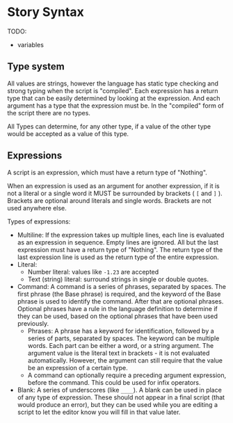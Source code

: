 # Story Syntax

TODO:
- variables

## Type system
All values are strings, however the language has static type checking and strong typing when the script is "compiled". Each expression has a return type that can be easily determined by looking at the expression. And each argument has a type that the expression must be. In the "compiled" form of the script there are no types.

All Types can determine, for any other type, if a value of the other type would be accepted as a value of this type.

## Expressions
A script is an expression, which must have a return type of "Nothing".

When an expression is used as an argument for another expression, if it is not a literal or a single word it MUST be surrounded by brackets ( `[` and `]` ). Brackets are optional around literals and single words. Brackets are not used anywhere else.

Types of expressions:
- Multiline: If the expression takes up multiple lines, each line is evaluated as an expression in sequence. Empty lines are ignored. All but the last expression must have a return type of "Nothing". The return type of the last expression line is used as the return type of the entire expression.
- Literal:
    - Number literal: values like `-1.23` are accepted
    - Text (string) literal: surround strings in single or double quotes.
- Command: A command is a series of phrases, separated by spaces. The first phrase (the Base phrase) is required, and the keyword of the Base phrase is used to identify the command. After that are optional phrases. Optional phrases have a rule in the language definition to determine if they can be used, based on the optional phrases that have been used previously.
    - Phrases: A phrase has a keyword for identification, followed by a series of parts, separated by spaces. The keyword can be multiple words. Each part can be either a word, or a string argument. The argument value is the literal text in brackets - it is not evaluated automatically. However, the argument can still require that the value be an expression of a certain type.
    - A command can optionally require a preceding argument expression, before the command. This could be used for infix operators.
- Blank: A series of underscores (like `____`). A blank can be used in place of any type of expression. These should not appear in a final script (that would produce an error), but they can be used while you are editing a script to let the editor know you will fill in that value later.
